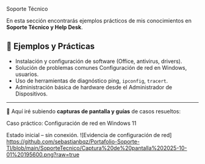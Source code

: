  Soporte Técnico

En esta sección encontrarás ejemplos prácticos de mis conocimientos en **Soporte Técnico y Help Desk**.  

## 📂 Ejemplos y Prácticas

- Instalación y configuración de software (Office, antivirus, drivers).  
- Solución de problemas comunes Configuración de red en Windows, usuarios. 
- Uso de herramientas de diagnóstico ping, `ipconfig`, `tracert`.  
- Administración básica de hardware desde el Administrador de Dispositivos.
  
---

📸 Aquí iré subiendo **capturas de pantalla y guías** de casos resueltos:


Caso práctico: Configuración de red en Windows 11

Estado inicial – sin conexión.
 ![Evidencia de configuración de red] https://github.com/sebastianbqz/Portafolio-Soporte-TI/blob/main/SoporteTecnico/Captura%20de%20pantalla%202025-10-01%20195600.png?raw=true



